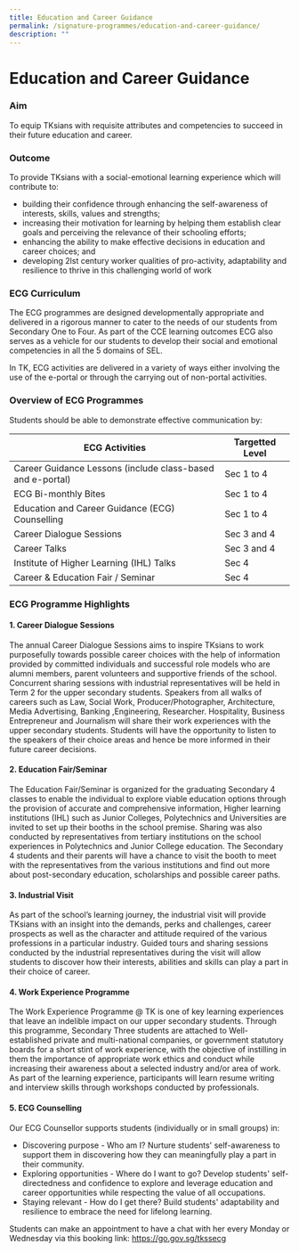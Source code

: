 ```yaml
---
title: Education and Career Guidance
permalink: /signature-programmes/education-and-career-guidance/
description: ""
---
```

# Education and Career Guidance
### **Aim**

To equip TKsians with requisite attributes and competencies to succeed in their future education and career.

### **Outcome**

To provide TKsians with a social-emotional learning experience which will contribute to:

*   building their confidence through enhancing the self-awareness of interests, skills, values and strengths;
*   increasing their motivation for learning by helping them establish clear goals and perceiving the relevance of their schooling efforts;
*   enhancing the ability to make effective decisions in education and career choices; and
*   developing 2lst century worker qualities of pro-activity, adaptability and resilience to thrive in this challenging world of work

### **ECG Curriculum**

The ECG programmes are designed developmentally appropriate and delivered in a rigorous manner to cater to the needs of our students from Secondary One to Four. As part of the CCE learning outcomes ECG also serves as a vehicle for our students to develop their social and emotional competencies in all the 5 domains of SEL.

In TK, ECG activities are delivered in a variety of ways either involving the use of the e-portal or through the carrying out of non-portal activities.

### **Overview of ECG Programmes**

Students should be able to demonstrate effective communication by:

| ECG Activities | Targetted Level |
| --- | --- |
| Career Guidance Lessons (include class-based and e-portal) | Sec 1 to 4 |
| ECG Bi-monthly Bites | Sec 1 to 4 |
| Education and Career Guidance (ECG) Counselling | Sec 1 to 4 |
| Career Dialogue Sessions | Sec 3 and 4 |
| Career Talks | Sec 3 and 4 |
| Institute of Higher Learning (IHL) Talks | Sec 4 |
| Career & Education Fair / Seminar | Sec 4|

### **ECG Programme Highlights**

#### 1\. Career Dialogue Sessions

The annual Career Dialogue Sessions aims to inspire TKsians to work purposefully towards possible career choices with the help of information provided by committed individuals and successful role models who are alumni members, parent volunteers and supportive friends of the school. Concurrent sharing sessions with industrial representatives will be held in Term 2 for the upper secondary students. Speakers from all walks of careers such as Law, Social Work, Producer/Photographer, Architecture, Media Advertising, Banking ,Engineering, Researcher. Hospitality, Business Entrepreneur and Journalism will share their work experiences with the upper secondary students. Students will have the opportunity to listen to the speakers of their choice areas and hence be more informed in their future career decisions.

#### 2\. Education Fair/Seminar

The Education Fair/Seminar is organized for the graduating Secondary 4 classes to enable the individual to explore viable education options through the provision of accurate and comprehensive information, Higher learning institutions (IHL) such as Junior Colleges, Polytechnics and Universities are invited to set up their booths in the school premise. Sharing was also conducted by representatives from tertiary institutions on the school experiences in Polytechnics and Junior College education. The Secondary 4 students and their parents will have a chance to visit the booth to meet with the representatives from the various institutions and find out more about post-secondary education, scholarships and possible career paths.

#### 3\. Industrial Visit

As part of the school’s learning journey, the industrial visit will provide TKsians with an insight into the demands, perks and challenges, career prospects as well as the character and attitude required of the various professions in a particular industry. Guided tours and sharing sessions conducted by the industrial representatives during the visit will allow students to discover how their interests, abilities and skills can play a part in their choice of career.

#### 4\. Work Experience Programme

The Work Experience Programme @ TK is one of key learning experiences that leave an indelible impact on our upper secondary students. Through this programme, Secondary Three students are attached to Well-established private and multi-national companies, or government statutory boards for a short stint of work experience, with the objective of instilling in them the importance of appropriate work ethics and conduct while increasing their awareness about a selected industry and/or area of work. As part of the learning experience, participants will learn resume writing and interview skills through workshops conducted by professionals.

#### 5\. ECG Counselling

Our ECG Counsellor supports students (individually or in small groups) in:

* Discovering purpose - Who am I?
Nurture students' self-awareness to support them in discovering how they can meaningfully play a part in their community.
*	Exploring opportunities - Where do I want to go?
Develop students' self-directedness and confidence to explore and leverage education and career opportunities while respecting the value of all occupations.
* Staying relevant - How do I get there?
Build students' adaptability and resilience to embrace the need for lifelong learning.

Students can make an appointment to have a chat with her every Monday or Wednesday via this booking link: https://go.gov.sg/tkssecg
